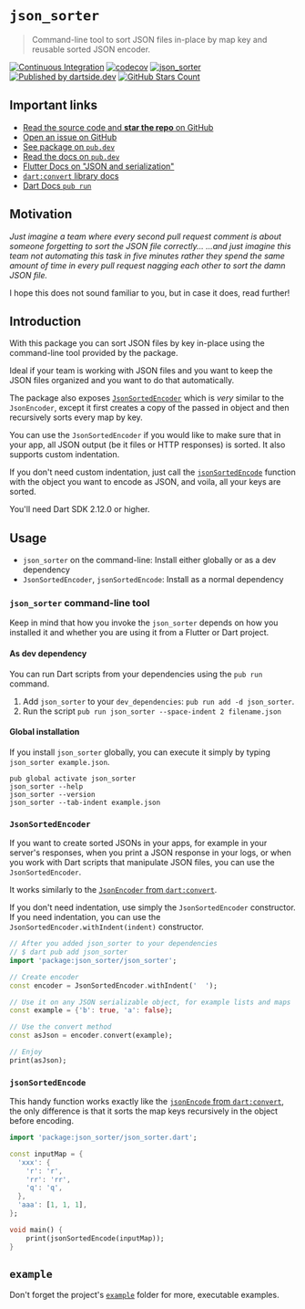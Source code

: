 # `json_sorter`

> Command-line tool to sort JSON files in-place by map key and reusable sorted JSON encoder. 

[![Continuous Integration](https://github.com/dartsidedev/json_sorter/workflows/Continuous%20Integration/badge.svg?branch=main)](https://github.com/dartsidedev/json_sorter/actions) [![codecov](https://codecov.io/gh/dartsidedev/json_sorter/branch/main/graph/badge.svg)](https://codecov.io/gh/dartsidedev/json_sorter) [![json_sorter](https://img.shields.io/pub/v/json_sorter?label=json_sorter&logo=dart)](https://pub.dev/packages/json_sorter 'See json_sorter package info on pub.dev') [![Published by dartside.dev](https://img.shields.io/static/v1?label=Published%20by&message=dartside.dev&logo=dart&logoWidth=30&color=40C4FF&labelColor=1d599b&labelWidth=100)](https://pub.dev/publishers/dartside.dev/packages) [![GitHub Stars Count](https://img.shields.io/github/stars/dartsidedev/json_sorter?logo=github)](https://github.com/dartsidedev/json_sorter 'Star me on GitHub!')

## Important links

* [Read the source code and **star the repo** on GitHub](https://github.com/dartsidedev/json_sorter)
* [Open an issue on GitHub](https://github.com/dartsidedev/json_sorter/issues)
* [See package on `pub.dev`](https://pub.dev/packages/json_sorter)
* [Read the docs on `pub.dev`](https://pub.dev/documentation/json_sorter/latest/)
* [Flutter Docs on "JSON and serialization"](https://flutter.dev/docs/development/data-and-backend/json)
* [`dart:convert` library docs](https://api.dart.dev/stable/2.12.2/dart-convert/dart-convert-library.html)
* [Dart Docs `pub run`](https://dart.dev/tools/pub/cmd/pub-run)

## Motivation

*Just imagine a team where every second pull request comment is about someone forgetting to sort the JSON file correctly...*
*...and just imagine this team not automating this task in five minutes rather they spend the same amount of time in every pull request nagging each other to sort the damn JSON file.*

I hope this does not sound familiar to you, but in case it does, read further!

## Introduction

With this package you can sort JSON files by key in-place using the
command-line tool provided by the package.

Ideal if your team is working with JSON files and you want to keep the JSON
files organized and you want to do that automatically.

The package also exposes [`JsonSortedEncoder`](https://pub.dev/documentation/json_sorter/latest/json_sorter/JsonSortedEncoder-class.html)
which is *very* similar to the `JsonEncoder`, except it first creates a copy
of the passed in object and then recursively sorts every map by key.

You can use the `JsonSortedEncoder` if you would like to make sure that in your
app, all JSON output (be it files or HTTP responses) is sorted.
It also supports custom indentation.

If you don't need custom indentation, just call the [`jsonSortedEncode`](https://pub.dev/documentation/json_sorter/latest/json_sorter/jsonSortedEncode.html)
function with the object you want to encode as JSON, and voila, all your keys are sorted.

You'll need Dart SDK 2.12.0 or higher.

## Usage

* `json_sorter` on the command-line: Install either globally or as a dev dependency
* `JsonSortedEncoder`, `jsonSortedEncode`: Install as a normal dependency

### `json_sorter` command-line tool

Keep in mind that how you invoke the `json_sorter` depends on how you installed it and whether you are using it from a Flutter or Dart project.

#### As dev dependency

You can run Dart scripts from your dependencies using the `pub run` command.

1. Add `json_sorter` to your `dev_dependencies`: `pub run add -d json_sorter`.
2. Run the script `pub run json_sorter --space-indent 2 filename.json`

#### Global installation

If you install `json_sorter` globally, you can execute it simply by typing `json_sorter example.json`.

```
pub global activate json_sorter
json_sorter --help
json_sorter --version
json_sorter --tab-indent example.json
```

### `JsonSortedEncoder`

If you want to create sorted JSONs in your apps, for example in your server's
responses, when you print a JSON response in your logs, or when you work with
Dart scripts that manipulate JSON files, you can use the `JsonSortedEncoder`.

It works similarly to the [`JsonEncoder` from `dart:convert`](https://api.dart.dev/stable/2.12.2/dart-convert/JsonEncoder-class.html).

If you don't need indentation, use simply the `JsonSortedEncoder` constructor.
If you need indentation, you can use the `JsonSortedEncoder.withIndent(indent)` constructor.

```dart
// After you added json_sorter to your dependencies
// $ dart pub add json_sorter
import 'package:json_sorter/json_sorter';

// Create encoder
const encoder = JsonSortedEncoder.withIndent('  ');

// Use it on any JSON serializable object, for example lists and maps
const example = {'b': true, 'a': false};

// Use the convert method
const asJson = encoder.convert(example);

// Enjoy
print(asJson);
```

### `jsonSortedEncode`

This handy function works exactly like the [`jsonEncode` from `dart:convert`](https://api.dart.dev/stable/2.9.3/dart-convert/jsonEncode.html),
the only difference is that it sorts the map keys recursively in the object before encoding.

```dart
import 'package:json_sorter/json_sorter.dart';

const inputMap = {
  'xxx': {
    'r': 'r',
    'rr': 'rr',
    'q': 'q',
  },
  'aaa': [1, 1, 1],
};

void main() {
    print(jsonSortedEncode(inputMap));
}
```

## `example`

Don't forget the project's [`example`](https://github.com/dartsidedev/json_sorter/tree/master/example) folder for more, executable examples.

